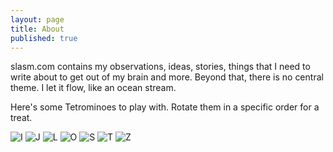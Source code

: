 ```yaml
---
layout: page
title: About
published: true
---
```


slasm.com contains my observations, ideas, stories, things that I need to write about to get out of my brain and more. Beyond that, there is no central theme. I let it flow, like an ocean stream.

Here's some Tetrominoes to play with. Rotate them in a specific order for a treat.

<div class="tetrominoes">
<img class="horizon" onclick="rotate('iblock');" id="iblock" title="I" src="http://slasm.com/images/tetrominoes/iblock.png">
<img class="horizon" onclick="rotate('jblock');" id="jblock" title="J" src="http://slasm.com/images/tetrominoes/jblock.png">
<img class="horizon" onclick="rotate('lblock');" id="lblock" title="L" src="http://slasm.com/images/tetrominoes/lblock.png">
<img class="horizon" onclick="rotate('oblock');" id="oblock" title="O" src="http://slasm.com/images/tetrominoes/oblock.png">
<img class="horizon" onclick="rotate('sblock');" id="sblock" title="S" src="http://slasm.com/images/tetrominoes/sblock.png">
<img class="horizon" onclick="rotate('tblock');" id="tblock" title="T" src="http://slasm.com/images/tetrominoes/tblock.png">
<img class="horizon" onclick="rotate('zblock');" id="zblock" title="Z" src="http://slasm.com/images/tetrominoes/zblock.png">
</div>
